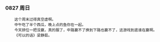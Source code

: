 ### 0827 周日
```
    这个周末过得真空虚啊。
    中午吃了半个西瓜，晚上点的鱼你在一起。
    今天排位一把没赢，真的服了，中路赢不了换到下路也赢不了，这游戏到底谁在赢啊。
    《可以的话》梁静茹。
```
